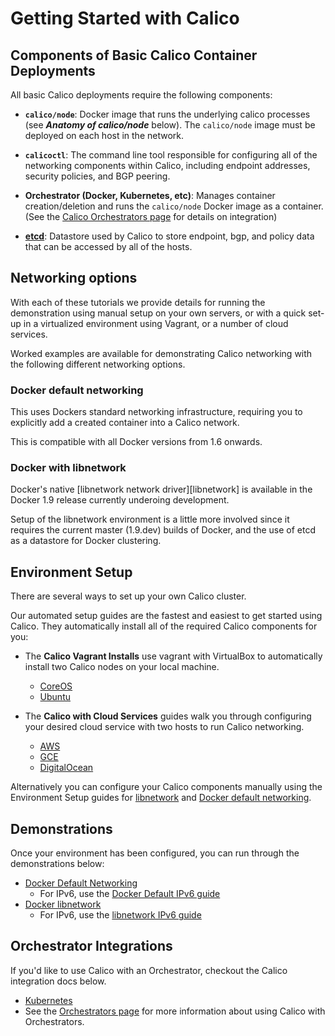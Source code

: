 # Getting Started with Calico

## Components of Basic Calico Container Deployments

All basic Calico deployments require the following components:

 - **`calico/node`**: Docker image that runs the underlying calico processes (see 
   ***Anatomy of calico/node*** below). The `calico/node` image must be deployed 
   on each host in the network.


 - **`calicoctl`**: The command line tool responsible for configuring all of the 
   networking components within Calico, including endpoint addresses, security 
   policies, and BGP peering.


 - **Orchestrator (Docker, Kubernetes, etc)**: Manages container creation/deletion 
   and runs the `calico/node` Docker image as a container. (See the [Calico 
   Orchestrators page](./Orchestrators.md) for details on integration)


 - [**etcd**](https://github.com/coreos/etcd): Datastore used by Calico to store 
   endpoint, bgp, and policy data that can be accessed by all of the hosts.

<!--
*** Short description of how example below has etcd running on 
 single host where the host is the ETCD_AUTHORITY. Other hosts access data by 
 connecting to the host over port 2379.***

***TODO: Link to more detailed reading about Calico networking?***
-->

## Networking options

With each of these tutorials we provide details for running the demonstration 
using manual setup on your own servers, or with a quick set-up in a virtualized
environment using Vagrant, or a number of cloud services.

Worked examples are available for demonstrating Calico networking with the 
following different networking options.

### Docker default networking

This uses Dockers standard networking infrastructure, requiring you to 
explicitly add a created container into a Calico network.

This is compatible with all Docker versions from 1.6 onwards.

### Docker with libnetwork

Docker's native [libnetwork network driver][libnetwork] is available in the 
Docker 1.9 release currently underoing development.

Setup of the libnetwork environment is a little more involved since it requires
the current master (1.9.dev) builds of Docker, and the use of etcd as a
datastore for Docker clustering.

## Environment Setup

There are several ways to set up your own Calico cluster.

Our automated setup guides are the fastest and easiest to get started using 
Calico.  They automatically install all of the required Calico components for 
you:
  - The **Calico Vagrant Installs** use vagrant with VirtualBox to automatically 
    install two Calico nodes on your local machine.
    - [CoreOS](./VagrantCoreOS.md)
    - [Ubuntu](./VagrantUbuntu.md)

  - The **Calico with Cloud Services** guides walk you through configuring your 
    desired cloud service with two hosts to run Calico networking.
    - [AWS](./AWS.md)
    - [GCE](./GCE.md)
    - [DigitalOcean](./DigitalOcean.md)

Alternatively you can configure your Calico components manually using the 
Environment Setup guides for [libnetwork](libnetwork/EnvironmentSetup.md) and 
[Docker default networking](default-networking/EnvironmentSetup.md).


## Demonstrations

Once your environment has been configured, you can run through the 
demonstrations below:
  - [Docker Default Networking](default-networking/Demonstration.md)
    - For IPv6, use the [Docker Default IPv6 guide](default-networking/DemonstrationIPv6.md)
  - [Docker libnetwork](libnetwork/Demonstration.md)
    - For IPv6, use the [libnetwork IPv6 guide](libnetwork/DemonstrationIPv6.md)

## Orchestrator Integrations

If you'd like to use Calico with an Orchestrator, checkout the Calico 
integration docs below.

  - [Kubernetes](kubernetes/README.me)
  - See the [Orchestrators page](../Orchestrators.md) for more information 
    about using Calico with Orchestrators.